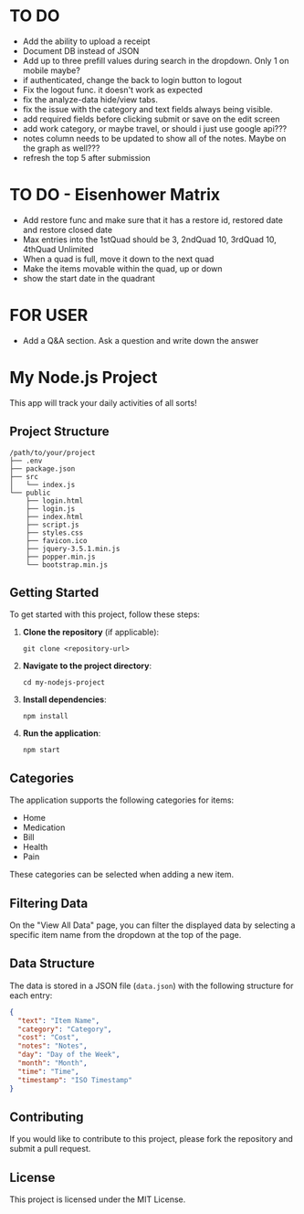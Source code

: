# TO DO
- Add the ability to upload a receipt
- Document DB instead of JSON
- Add up to three prefill values during search in the dropdown.  Only 1 on mobile maybe?
- if authenticated, change the back to login button to logout
- Fix the logout func.  it doesn't work as expected
- fix the analyze-data hide/view tabs. 
- fix the issue with the category and text fields always being visible.  
- add required fields before clicking submit or save on the edit screen
- add work category, or maybe travel, or should i just use google api???
- notes column needs to be updated to show all of the notes.  Maybe on the graph as well???
- refresh the top 5 after submission


# TO DO - Eisenhower Matrix
- Add restore func and make sure that it has a restore id, restored date and restore closed date
- Max entries into the 1stQuad should be 3, 2ndQuad 10, 3rdQuad 10, 4thQuad Unlimited
- When a quad is full, move it down to the next quad
- Make the items movable within the quad, up or down
- show the start date in the quadrant


# FOR USER
- Add a Q&A section.  Ask a question and write down the answer

# My Node.js Project

This app will track your daily activities of all sorts!

## Project Structure

```
/path/to/your/project
├── .env
├── package.json
├── src
│   └── index.js
└── public
    ├── login.html
    ├── login.js
    ├── index.html
    ├── script.js
    ├── styles.css
    ├── favicon.ico
    ├── jquery-3.5.1.min.js
    ├── popper.min.js
    └── bootstrap.min.js
```

## Getting Started

To get started with this project, follow these steps:

1. **Clone the repository** (if applicable):
   ```
   git clone <repository-url>
   ```

2. **Navigate to the project directory**:
   ```
   cd my-nodejs-project
   ```

3. **Install dependencies**:
   ```
   npm install
   ```

4. **Run the application**:
   ```
   npm start
   ```

## Categories

The application supports the following categories for items:

- Home
- Medication
- Bill
- Health
- Pain

These categories can be selected when adding a new item.

## Filtering Data

On the "View All Data" page, you can filter the displayed data by selecting a specific item name from the dropdown at the top of the page.

## Data Structure

The data is stored in a JSON file (`data.json`) with the following structure for each entry:

```json
{
  "text": "Item Name",
  "category": "Category",
  "cost": "Cost",
  "notes": "Notes",
  "day": "Day of the Week",
  "month": "Month",
  "time": "Time",
  "timestamp": "ISO Timestamp"
}
```

## Contributing

If you would like to contribute to this project, please fork the repository and submit a pull request.

## License

This project is licensed under the MIT License.